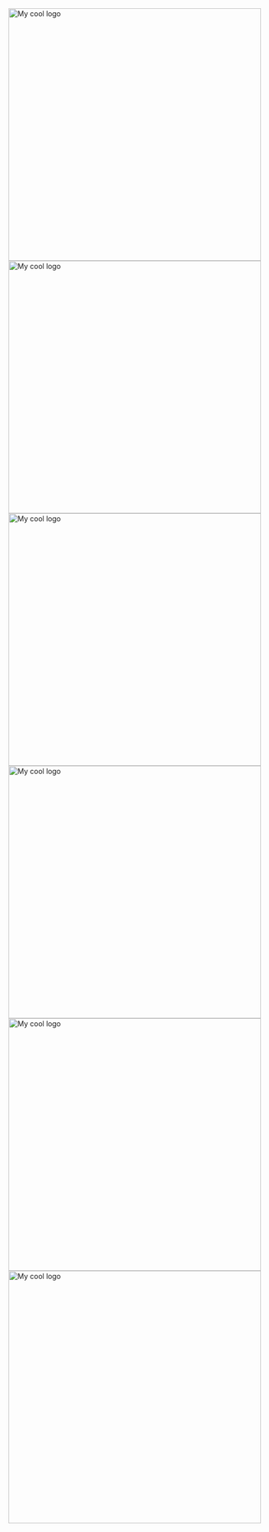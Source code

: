 <img src="https://lucianokapluk.github.io/_nuxt/img/screenshot_02.cf34df6.jpg" alt="My cool logo" height=500/>
<img src="https://lucianokapluk.github.io/_nuxt/img/screenshot_02.cf34df6.jpg" alt="My cool logo" height=500/>
<img src="https://lucianokapluk.github.io/_nuxt/img/screenshot_02.cf34df6.jpg" alt="My cool logo" height=500/>
<img src="https://lucianokapluk.github.io/_nuxt/img/screenshot_02.cf34df6.jpg" alt="My cool logo" height=500/>
<img src="https://lucianokapluk.github.io/_nuxt/img/screenshot_02.cf34df6.jpg" alt="My cool logo" height=500/>
<img src="https://lucianokapluk.github.io/_nuxt/img/screenshot_02.cf34df6.jpg" alt="My cool logo" height=500/>


